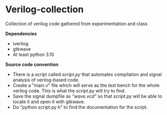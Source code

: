 # Verilog-collection
Collection of verilog code gathered from experimentation and class

**Dependencies**
- iverilog
- gtkwave
- At least python 3.10

**Source code convention**
- There is a script called _script.py_ that automates compilation and signal analysis of verilog-based code.
- Create a "main.v" file which will serve as the test bench for the whole verilog code. This is what the script.py will try to find.
- Save the signal dumpfile as _"wave.vcd"_ so that _script.py_ will be able to locate it and open it with gtkwave.
- Do "python script.py h" to find the documentation for the script.

